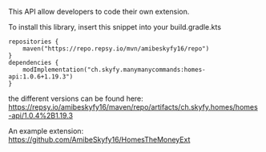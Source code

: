 This API allow developers to code their own extension.

To install this library, insert this snippet into your build.gradle.kts

```
repositories {
    maven("https://repo.repsy.io/mvn/amibeskyfy16/repo")
}
dependencies {
    modImplementation("ch.skyfy.manymanycommands:homes-api:1.0.6+1.19.3")
}
```

the different versions can be found here: https://repsy.io/amibeskyfy16/maven/repo/artifacts/ch.skyfy.homes/homes-api/1.0.4%2B1.19.3

An example extension: https://github.com/AmibeSkyfy16/HomesTheMoneyExt
